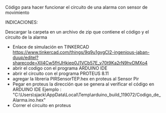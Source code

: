 Código para hacer funcionar el circuito de una alarma con sensor de movimiento

INDICACIONES:

Descargar la carpeta en un archivo de zip que contiene el código y el circuito de la alarma
- Enlace de simulación en TINKERCAD https://www.tinkercad.com/things/9q9u1gvgCI2-ingenious-jaban-duup/editel?sharecode=XlI4Cw5fHJHkiep0J1VCb57E_v70t9Ka2rN9hvDMXo4
- abrir el codigo con el programa ARDUINO IDE
- abrir el circuito con el programa PROTEUS 8.11 
- agregar la libreria PIRSensorTEP.hex en proteus al Sensor Pir 
- Pegar en proteus la dirección que se genera al verificar el código en ARDUINO IDE Ejemplo : "C:\\Users\\sjack\\AppData\\Local\\Temp\\arduino_build_119072/Codigo_de_Alarma.ino.hex"
- Correr el circuito en proteus


